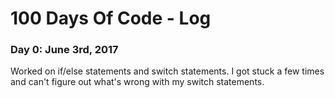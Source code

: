 # 100 Days Of Code - Log

### Day 0: June 3rd, 2017
Worked on if/else statements and switch statements.
I got stuck a few times and can't figure out what's wrong with my switch statements.
 
